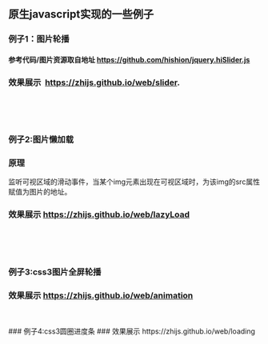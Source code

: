 ## 原生javascript实现的一些例子  
### 例子1：图片轮播    
#### 参考代码/图片资源取自地址 https://github.com/hishion/jquery.hiSlider.js    
### 效果展示  https://zhijs.github.io/web/slider.  
<br/>
<br/>
<br/>
   
### 例子2:图片懒加载 
### 原理  
监听可视区域的滑动事件，当某个img元素出现在可视区域时，为该img的src属性赋值为图片的地址。
### 效果展示 https://zhijs.github.io/web/lazyLoad
<br/>
<br/>
<br/>

### 例子3:css3图片全屏轮播
### 效果展示 https://zhijs.github.io/web/animation  
  
<br/>
<br/>
### 例子4:css3圆圈进度条
### 效果展示 https://zhijs.github.io/web/loading
